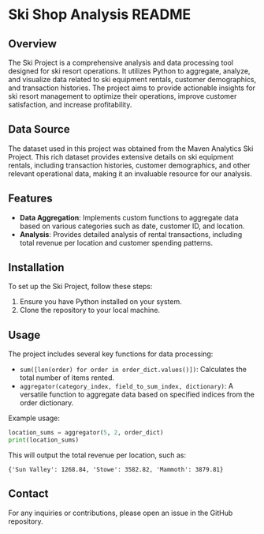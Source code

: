 # Ski Shop Analysis README

## Overview

The Ski Project is a comprehensive analysis and data processing tool designed for ski resort operations. It utilizes Python to aggregate, analyze, and visualize data related to ski equipment rentals, customer demographics, and transaction histories. The project aims to provide actionable insights for ski resort management to optimize their operations, improve customer satisfaction, and increase profitability.

## Data Source

The dataset used in this project was obtained from the Maven Analytics Ski Project. This rich dataset provides extensive details on ski equipment rentals, including transaction histories, customer demographics, and other relevant operational data, making it an invaluable resource for our analysis.

## Features

- **Data Aggregation**: Implements custom functions to aggregate data based on various categories such as date, customer ID, and location.
- **Analysis**: Provides detailed analysis of rental transactions, including total revenue per location and customer spending patterns.

## Installation

To set up the Ski Project, follow these steps:

1. Ensure you have Python installed on your system.
2. Clone the repository to your local machine.

## Usage

The project includes several key functions for data processing:

- `sum([len(order) for order in order_dict.values()])`: Calculates the total number of items rented.
- `aggregator(category_index, field_to_sum_index, dictionary)`: A versatile function to aggregate data based on specified indices from the order dictionary.

Example usage:

```python
location_sums = aggregator(5, 2, order_dict)
print(location_sums)
```

This will output the total revenue per location, such as:

```plaintext
{'Sun Valley': 1268.84, 'Stowe': 3582.82, 'Mammoth': 3879.81}
```


## Contact

For any inquiries or contributions, please open an issue in the GitHub repository.


